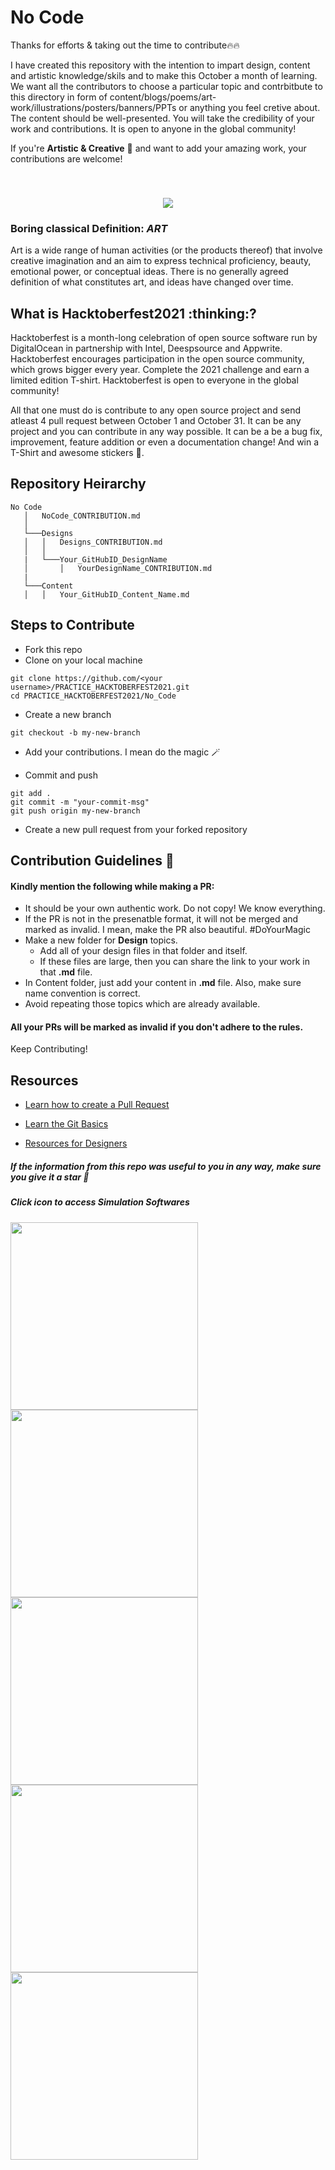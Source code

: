 <h1>No Code</h1>

<p>Thanks for efforts & taking out the time to contribute🔥🔥</p>

<p>I have created this repository with the intention to impart design, content and artistic knowledge/skils and to make this October a month of learning. We want all the contributors to choose a particular topic and contrbitbute to this directory in form of content/blogs/poems/art-work/illustrations/posters/banners/PPTs or anything you feel cretive about. The content should be well-presented. You will take the credibility of your work and contributions. It is open to anyone in the global community! </p>

If you're **Artistic & Creative** 💮 and want to add your amazing work, your contributions are welcome! 

<br>
<h3 align="center">
<a href="https://hacktoberfest.digitalocean.com/"><img src="https://64.media.tumblr.com/7fea346d43dff365ad54f4a33441389f/1473908e7816c915-fe/s540x810/80ecb48ebe2db3aa0b3e2757ce10c71d5b3acbc9.png"></a>
  </h3>

### Boring classical Definition: _ART_
Art is a wide range of human activities (or the products thereof) that involve creative imagination and an aim to express technical proficiency, beauty, emotional power, or conceptual ideas. There is no generally agreed definition of what constitutes art, and ideas have changed over time.


<h2>
 What is Hacktoberfest2021 :thinking:? 
</h2>
Hacktoberfest is a month-long celebration of open source software run by DigitalOcean in partnership with Intel, Deespsource and Appwrite. Hacktoberfest encourages participation in the open source community, which grows bigger every year. Complete the 2021 challenge and earn a limited edition T-shirt. Hacktoberfest is open to everyone in the global community!

All that one must do is contribute to any open source project and send atleast 4 pull request between October 1 and October 31. It can be any project and you can contribute in any way possible. It can be a be a bug fix, improvement, feature addition  or even a documentation change! And win a T-Shirt and awesome stickers :star_struck:.

## Repository Heirarchy

```
No Code
   │   NoCode_CONTRIBUTION.md
   │
   └───Designs
   │   │   Designs_CONTRIBUTION.md
   │   │
   |   └───Your_GitHubID_DesignName
   │       │   YourDesignName_CONTRIBUTION.md
   |
   └───Content
   │   │   Your_GitHubID_Content_Name.md
```

## Steps to Contribute
- Fork this repo 
- Clone on your local machine 
```terminal
git clone https://github.com/<your username>/PRACTICE_HACKTOBERFEST2021.git
cd PRACTICE_HACKTOBERFEST2021/No_Code
```
- Create a new branch 
```terminal
git checkout -b my-new-branch
```
- Add your contributions. I mean do the magic :magic_wand:

- Commit and push
```terminal
git add .
git commit -m "your-commit-msg"
git push origin my-new-branch
```
- Create a new pull request from your forked repository


## Contribution Guidelines 📃

#### Kindly mention the following while making a PR:
* It should be your own authentic work. Do not copy! We know everything.
* If the PR is not in the presenatble format, it will not be merged and marked as invalid. I mean, make the PR also beautiful. #DoYourMagic
* Make a new folder for **Design** topics.
  * Add all of your design files in that folder and itself.
  * If these files are large, then you can share the link to your work in that **.md** file.
* In Content folder, just add your content in **.md** file. Also, make sure name convention is correct.
* Avoid repeating those topics which are already available.

#### All your PRs will be marked as invalid if you don't adhere to the rules.

Keep Contributing!

 ## Resources
- [Learn how to create a Pull Request](https://services.github.com/on-demand/intro-to-github/create-pull-request)

- [Learn the Git Basics](https://try.github.io)

- [Resources for Designers](https://www.shillingtoneducation.com/blog/50-free-resources-graphic-design-projects/)

##### If the information from this repo was useful to you in any way, make sure you give it a star 🌟

##### Click icon to access Simulation Softwares

<a href="https://www.canva.com/"><img src="https://marcas-logos.net/wp-content/uploads/2020/01/Canva-logo.jpg" align="left" height="300" width="auto" ></a>

<a href="https://www.figma.com/"><img src="https://cdn.dribbble.com/users/895367/screenshots/4239559/figma.gif" align="left" height="300" width="auto" ></a>

<a href="https://www.adobe.com/products/illustrator.html"><img src="https://cdn.dribbble.com/users/126448/screenshots/2269920/adb_autosave_dribbble.gif" align="left" height="300" width="auto" ></a><br>

<a href="https://www.photopea.com/"><img src="https://www.briskbard.com/blog/images/photopea_logo.png" align="left" height="300" width="auto" ></a>

<a href="https://www.adobe.com/in/products/photoshop.html?sdid=SGDJMMG3&mv=search&ef_id=2b0b605276db1692a48e0132291c2888:G:s&s_kwcid=AL!3085!10!79371116005313!79371355906353&msclkid=2b0b605276db1692a48e0132291c2888&utm_source=bing&utm_medium=cpc&utm_campaign=IN%7CCPRO%7CDI%7CCORE%7CPS_hv_BMM%7CBNG%7C%7C&utm_term=%2Badobe%20%2Bphotoshop&utm_content=in%3Cps%3Cpurch%3Cbr%3C%3C%3C_hv%3Cexact"><img src="https://petapixel.com/assets/uploads/2020/06/pslogo.gif" align="left" height="300" width="auto" ></a><br>
